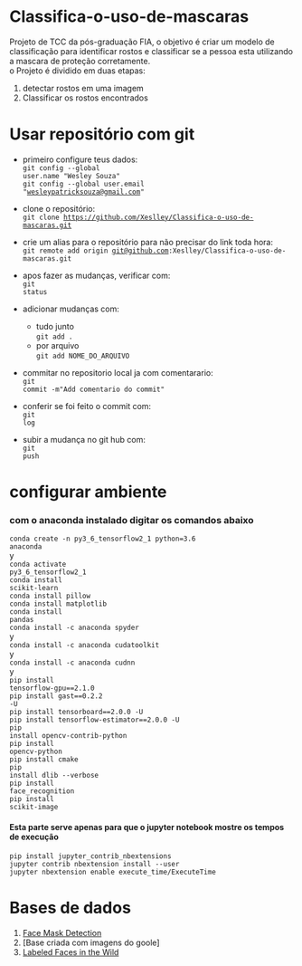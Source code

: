 # Classifica-o-uso-de-mascaras
Projeto de TCC da pós-graduação FIA, o objetivo é criar um modelo de classificação para identificar rostos e classificar se a pessoa esta utilizando a mascara de proteção corretamente.<br>
o Projeto é dividido em duas etapas:<br> 
1. detectar rostos em uma imagem
2. Classificar os rostos encontrados

# Usar repositório com git

* primeiro configure teus dados:<br>
  <code>git config --global user.name "Wesley Souza"</code><br>
  <code>git config --global user.email "wesleypatricksouza@gmail.com"</code><br>

* clone o repositório:<br>
  <code>git clone https://github.com/Xeslley/Classifica-o-uso-de-mascaras.git</code>

* crie um alias para o repositório para não precisar do link toda hora:<br>
  <code>git remote add origin git@github.com:Xeslley/Classifica-o-uso-de-mascaras.git</code>

* apos fazer as mudanças, verificar com:<br>
  <code>git status</code>

* adicionar mudanças com:<br>
  * tudo junto<br>
      <code>git add .</code>
  * por arquivo<br>
      <code>git add NOME_DO_ARQUIVO</code>

* commitar no repositorio local ja com comentarario:<br>
  <code>git commit -m"Add comentario do commit"</code>

* conferir se foi feito o commit com:<br>
  <code>git log</code>

* subir a mudança no git hub com:<br>
  <code>git push</code>
 
# configurar ambiente
### com o anaconda instalado digitar os comandos abaixo
<code>conda create -n py3_6_tensorflow2_1 python=3.6 anaconda</code><br>
y<br>
<code>conda activate py3_6_tensorflow2_1</code><br>
<code>conda install scikit-learn</code><br>
<code>conda install pillow</code><br>
<code>conda install matplotlib</code><br>
<code>conda install pandas</code><br>
<code>conda install -c anaconda spyder</code><br>
y<br>
<code>conda install -c anaconda cudatoolkit</code><br>
y<br>
<code>conda install -c anaconda cudnn</code><br>
y<br>
<code>pip install tensorflow-gpu==2.1.0</code><br>
<code>pip install gast==0.2.2 -U</code><br>
<code>pip install tensorboard==2.0.0 -U</code><br>
<code>pip install tensorflow-estimator==2.0.0 -U</code><br>
<code>pip install opencv-contrib-python</code><br>
<code>pip install opencv-python</code><br>
<code>pip install cmake</code><br>
<code>pip install dlib --verbose</code><br>
<code>pip install face_recognition</code><br>
<code>pip install scikit-image</code><br>
#### Esta parte serve apenas para que o jupyter notebook mostre os tempos de execução
<code>pip install jupyter_contrib_nbextensions</code><br>
<code>jupyter contrib nbextension install --user</code><br>
<code>jupyter nbextension enable execute_time/ExecuteTime</code>

# Bases de dados
1. [Face Mask Detection](https://www.kaggle.com/andrewmvd/face-mask-detection)
2. [Base criada com imagens do goole]
3. [Labeled Faces in the Wild](http://vis-www.cs.umass.edu/lfw/)
